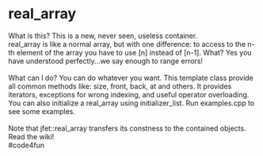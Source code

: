 # real_array
   

What is this? This is a new, never seen, useless container.<br>
real_array is like a normal array, but with one difference: to access to the n-th element of the array you have to use [n] instead of [n-1]. What? Yes you have understood perfectly...we say enough to range errors!
<br>
<br>What can I do? You can do whatever you want. This template class provide all common methods like: size, front, back, at and others. It provides iterators, exceptions for wrong indexing, and useful operator overloading. You can also initialize a real_array using initializer_list. Run examples.cpp to see some examples.
<br>   
Note that jfet::real_array transfers its constness to the contained objects.
<br> 
Read the wiki!
<br>
#code4fun
